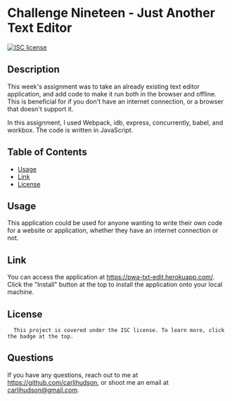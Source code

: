#  Challenge Nineteen - Just Another Text Editor 

  [![ISC license](https://img.shields.io/badge/License-ISC-blue.svg)](https://choosealicense.com/licenses/isc//)
        
  ## Description
   This week's assignment was to take an already existing text editor application, and add code to make it run both in the browser and offline. This is beneficial for if you don't have an internet connection, or a browser that doesn't support it. 
   
   In this assignment, I used Webpack, idb, express, concurrently, babel, and workbox. The code is written in JavaScript.
  
  ## Table of Contents
  - [Usage](#usage)
  - [Link](#link)
  - [License](#license)
  
  ## Usage
  This application could be used for anyone wanting to write their own code for a website or application, whether they have an internet connection or not.

  ## Link
  You can access the application at https://pwa-txt-edit.herokuapp.com/. Click the "Install" button at the top to install the application onto your local machine. 
  
  ## License
      This project is covered under the ISC license. To learn more, click the badge at the top.

  ## Questions
  If you have any questions, reach out to me at https://github.com/carlihudson, or shoot me an email at carlihudson@gmail.com.
   